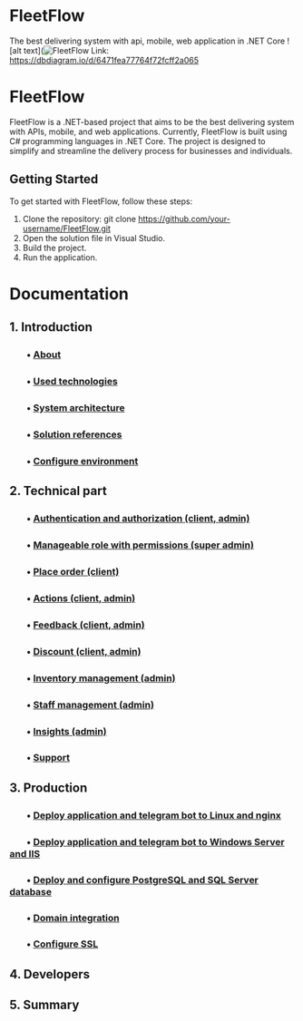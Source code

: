 # FleetFlow
The best delivering system with api, mobile, web application in .NET Core
![alt text](![FleetFlow](https://github.com/Bekmurod21/FleetFlow/assets/113014649/4e38d08a-e4c9-4044-87e8-eb2d32565635)
Link: https://dbdiagram.io/d/6471fea77764f72fcff2a065

# FleetFlow

FleetFlow is a .NET-based project that aims to be the best delivering system with APIs, mobile, and web applications. Currently, FleetFlow is built using C# programming languages in .NET Core. The project is designed to simplify and streamline the delivery process for businesses and individuals.

## Getting Started

To get started with FleetFlow, follow these steps:

1. Clone the repository: git clone https://github.com/your-username/FleetFlow.git
2. Open the solution file in Visual Studio.
3. Build the project.
4. Run the application.

# Documentation
## 1. Introduction
### ㅤㅤ• [About](github.com)
###  ㅤㅤ• [Used technologies](github.com)
###  ㅤㅤ• [System architecture](github.com)
###  ㅤㅤ• [Solution references](github.com)
### ㅤㅤ• [Configure environment](github.com)
## 2. Technical part
###  ㅤㅤ• [Authentication and authorization (client, admin)](github.com)
###  ㅤㅤ• [Manageable role with permissions (super admin)](github.com)
###  ㅤㅤ• [Place order (client)](github.com)
###  ㅤㅤ• [Actions (client, admin)](github.com)
### ㅤㅤ• [Feedback (client, admin)](github.com)
###  ㅤㅤ• [Discount (client, admin)](github.com)
### ㅤㅤ• [Inventory management (admin)](github.com)
###  ㅤㅤ• [Staff management (admin)](github.com)
### ㅤㅤ• [Insights (admin)](github.com)
### ㅤㅤ• [Support](github.com)
## 3. Production
### ㅤㅤ• [Deploy application and telegram bot to Linux and nginx](github.com)
###  ㅤㅤ• [Deploy application and telegram bot to Windows Server and IIS](github.com)
### ㅤㅤ• [Deploy and configure PostgreSQL and SQL Server database](github.com)
### ㅤㅤ• [Domain integration](github.com)
### ㅤㅤ• [Configure SSL](github.com)
## 4. Developers
## 5. Summary
